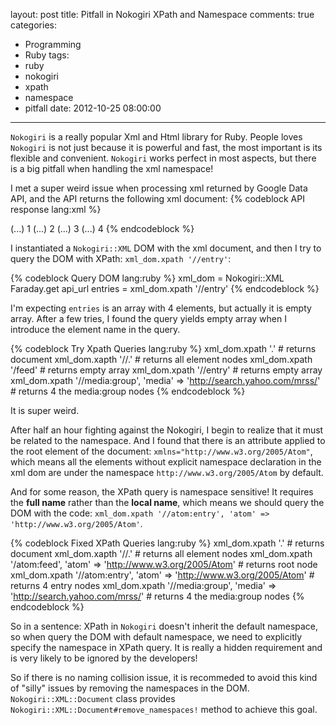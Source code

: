 layout: post
title: Pitfall in Nokogiri XPath and Namespace
comments: true
categories:
  - Programming
  - Ruby
tags:
  - ruby
  - nokogiri
  - xpath
  - namespace
  - pitfall
date: 2012-10-25 08:00:00
---
`Nokogiri` is a really popular Xml and Html library for Ruby. People loves `Nokogiri` is not just because it is powerful and fast, the most important is its flexible and convenient.
`Nokogiri` works perfect in most aspects, but there is a big pitfall when handling the xml namespace!

I met a super weird issue when processing xml returned by Google Data API, and the API returns the following xml document:
{% codeblock API response lang:xml %}
  <?xml version="1.0" encoding="UTF-8"?>
  <feed xmlns="http://www.w3.org/2005/Atom" xmlns:media="http://search.yahoo.com/mrss/" xmlns:yt="http://gdata.youtube.com/schemas/2007">
    <entry>
      <media:group>(...)</media:group>
      <yt:position>1</yt:position>
    </entry>
    <entry>
      <media:group>(...)</media:group>
      <yt:position>2</yt:position>
    </entry>
    <entry>
      <media:group>(...)</media:group>
      <yt:position>3</yt:position>
    </entry>
    <entry>
      <media:group>(...)</media:group>
      <yt:position>4</yt:position>
    </entry>
  </feed>
{% endcodeblock %}

I instantiated a `Nokogiri::XML` DOM with the xml document, and then I try to query the DOM with XPath: `xml_dom.xpath '//entry'`:

{% codeblock Query DOM lang:ruby %}
  xml_dom = Nokogiri::XML Faraday.get api_url
  entries = xml_dom.xpath '//entry'
{% endcodeblock %}

I'm expecting `entries` is an array with 4 elements, but actually it is empty array. After a few tries, I found the query yields empty array when I introduce the element name in the query.

{% codeblock Try Xpath Queries lang:ruby %}
  xml_dom.xpath '.' # returns document
  xml_dom.xapth '//.' # returns all element nodes
  xml_dom.xpath '/feed' # returns empty array
  xml_dom.xpath '//entry' # returns empty array
  xml_dom.xpath '//media:group', 'media' => 'http://search.yahoo.com/mrss/' # returns 4 the media:group nodes
{% endcodeblock %}

It is super weird.

After half an hour fighting against the Nokogiri, I begin to realize that it must be related to the namespace.
And I found that there is an attribute applied to the root element of the document: `xmlns="http://www.w3.org/2005/Atom"`, which means all the elements without explicit namespace declaration in the xml dom are under the namespace `http://www.w3.org/2005/Atom` by default.


And for some reason, the XPath query is namespace sensitive! It requires the **full name** rather than the **local name**, which means we should query the DOM with the code: `xml_dom.xpath '//atom:entry', 'atom' => 'http://www.w3.org/2005/Atom'`.

{% codeblock Fixed XPath Queries lang:ruby %}
  xml_dom.xpath '.' # returns document
  xml_dom.xapth '//.' # returns all element nodes
  xml_dom.xpath '/atom:feed', 'atom' => 'http://www.w3.org/2005/Atom' # returns root node
  xml_dom.xpath '//atom:entry', 'atom' => 'http://www.w3.org/2005/Atom' # returns 4 entry nodes
  xml_dom.xpath '//media:group', 'media' => 'http://search.yahoo.com/mrss/' # returns 4 the media:group nodes
{% endcodeblock %}

So in a sentence: XPath in `Nokogiri` doesn't inherit the default namespace, so when query the DOM with default namespace, we need to explicitly specify the namespace in XPath query. It is really a hidden requirement and is very likely to be ignored by the developers!

So if there is no naming collision issue, it is recommeded to avoid this kind of "silly" issues by removing the namespaces in the DOM. `Nokogiri::XML::Document` class provides `Nokogiri::XML::Document#remove_namespaces!` method to achieve this goal.
